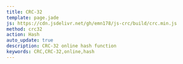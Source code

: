 ```yaml
---
title: CRC-32
template: page.jade
js: https://cdn.jsdelivr.net/gh/emn178/js-crc/build/crc.min.js
method: crc32
action: Hash
auto_update: true
description: CRC-32 online hash function
keywords: CRC,CRC-32,online,hash
---
```

